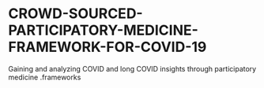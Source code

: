 # CROWD-SOURCED-PARTICIPATORY-MEDICINE-FRAMEWORK-FOR-COVID-19
Gaining and analyzing COVID and long COVID insights through participatory medicine .frameworks 
